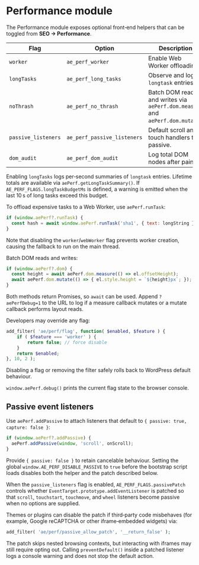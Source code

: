 # Performance module

The Performance module exposes optional front‑end helpers that can be toggled from **SEO → Performance**.

| Flag | Option | Description |
| --- | --- | --- |
| `worker` | `ae_perf_worker` | Enable Web Worker offloading. |
| `longTasks` | `ae_perf_long_tasks` | Observe and log `longtask` entries. |
| `noThrash` | `ae_perf_no_thrash` | Batch DOM reads and writes via `aePerf.dom.measure` and `aePerf.dom.mutate`. |
| `passive_listeners` | `ae_perf_passive_listeners` | Default scroll and touch handlers to passive. |
| `dom_audit` | `ae_perf_dom_audit` | Log total DOM nodes after paint. |

Enabling `longTasks` logs per‑second summaries of `longtask` entries. Lifetime totals are available via `aePerf.getLongTaskSummary()`. If `AE_PERF_FLAGS.longTaskBudgetMs` is defined, a warning is emitted when the last 10 s of long tasks exceed this budget.

To offload expensive tasks to a Web Worker, use `aePerf.runTask`:

```js
if (window.aePerf?.runTask) {
  const hash = await window.aePerf.runTask('sha1', { text: longString });
}
```

Note that disabling the `worker`/`webWorker` flag prevents worker creation, causing the fallback to run on the main thread.

Batch DOM reads and writes:

```js
if (window.aePerf?.dom) {
  const height = await aePerf.dom.measure(() => el.offsetHeight);
  await aePerf.dom.mutate(() => { el.style.height = `${height}px`; });
}
```

Both methods return Promises, so `await` can be used. Append `?aePerfDebug=1` to the URL to log if a measure callback mutates or a mutate callback performs layout reads.

Developers may override any flag:

```php
add_filter( 'ae/perf/flag', function( $enabled, $feature ) {
    if ( $feature === 'worker' ) {
        return false; // force disable
    }
    return $enabled;
}, 10, 2 );
```

Disabling a flag or removing the filter safely rolls back to WordPress default behaviour.

`window.aePerf.debug()` prints the current flag state to the browser console.

## Passive event listeners

Use `aePerf.addPassive` to attach listeners that default to `{ passive: true, capture: false }`:

```js
if (window.aePerf?.addPassive) {
  aePerf.addPassive(window, 'scroll', onScroll);
}
```

Provide `{ passive: false }` to retain cancelable behaviour. Setting the global `window.AE_PERF_DISABLE_PASSIVE` to `true` before the bootstrap script loads disables both the helper and the patch described below.

When the `passive_listeners` flag is enabled, `AE_PERF_FLAGS.passivePatch` controls whether `EventTarget.prototype.addEventListener` is patched so that `scroll`, `touchstart`, `touchmove`, and `wheel` listeners become passive when no options are supplied.

Themes or plugins can disable the patch if third‑party code misbehaves (for example, Google reCAPTCHA or other iframe‑embedded widgets) via:

```php
add_filter( 'ae/perf/passive_allow_patch', '__return_false' );
```

The patch skips nested browsing contexts, but interacting with iframes may still require opting out. Calling `preventDefault()` inside a patched listener logs a console warning and does not stop the default action.
